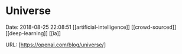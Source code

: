 # Universe

Date: 2018-08-25 22:08:51
[[artificial-intelligence]] [[crowd-sourced]] [[deep-learning]] [[ia]]

URL: [https://openai.com/blog/universe/]
